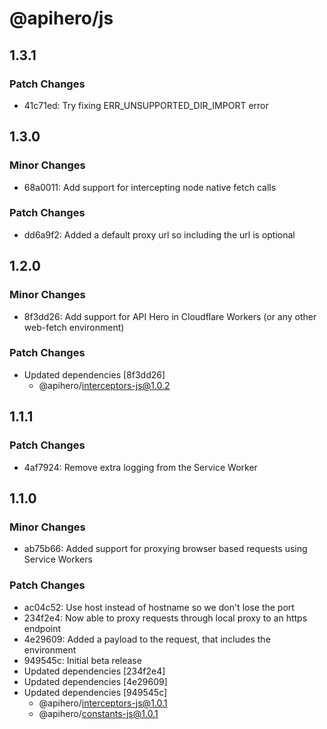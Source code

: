 # @apihero/js

## 1.3.1

### Patch Changes

- 41c71ed: Try fixing ERR_UNSUPPORTED_DIR_IMPORT error

## 1.3.0

### Minor Changes

- 68a0011: Add support for intercepting node native fetch calls

### Patch Changes

- dd6a9f2: Added a default proxy url so including the url is optional

## 1.2.0

### Minor Changes

- 8f3dd26: Add support for API Hero in Cloudflare Workers (or any other web-fetch environment)

### Patch Changes

- Updated dependencies [8f3dd26]
  - @apihero/interceptors-js@1.0.2

## 1.1.1

### Patch Changes

- 4af7924: Remove extra logging from the Service Worker

## 1.1.0

### Minor Changes

- ab75b66: Added support for proxying browser based requests using Service Workers

### Patch Changes

- ac04c52: Use host instead of hostname so we don't lose the port
- 234f2e4: Now able to proxy requests through local proxy to an https endpoint
- 4e29609: Added a payload to the request, that includes the environment
- 949545c: Initial beta release
- Updated dependencies [234f2e4]
- Updated dependencies [4e29609]
- Updated dependencies [949545c]
  - @apihero/interceptors-js@1.0.1
  - @apihero/constants-js@1.0.1
